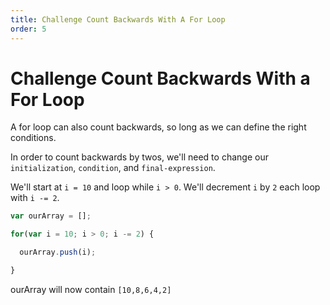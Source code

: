 ```yaml
---
title: Challenge Count Backwards With A For Loop
order: 5
---
```

# Challenge Count Backwards With a For Loop

A for loop can also count backwards, so long as we can define the right conditions.

In order to count backwards by twos, we'll need to change our `initialization`, `condition`, and `final-expression`.

We'll start at `i = 10` and loop while `i > 0`. We'll decrement `i` by `2` each loop with `i -= 2`.

```javascript
var ourArray = [];

for(var i = 10; i > 0; i -= 2) {

  ourArray.push(i);

}
```

ourArray will now contain `[10,8,6,4,2]`
